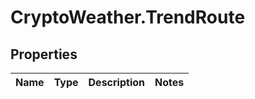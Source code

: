 # CryptoWeather.TrendRoute

## Properties
Name | Type | Description | Notes
------------ | ------------- | ------------- | -------------


